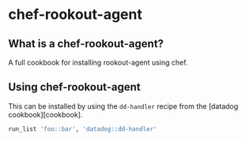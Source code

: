# chef-rookout-agent

## What is a chef-rookout-agent?
A full cookbook for installing rookout-agent using chef.

## Using chef-rookout-agent

This can be installed by using the `dd-handler` recipe from the [datadog cookbook][cookbook].

```ruby
run_list 'foo::bar', 'datadog::dd-handler'
```

